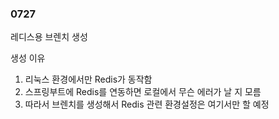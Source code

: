 ### 0727

레디스용 브렌치 생성

생성 이유
1. 리눅스 환경에서만 Redis가 동작함
2. 스프링부트에 Redis를 연동하면 로컬에서 무슨 에러가 날 지 모름
3. 따라서 브렌치를 생성해서 Redis 관련 환경설정은 여기서만 할 예정
